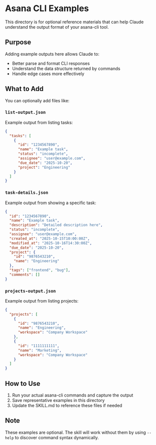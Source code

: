 # Asana CLI Examples

This directory is for optional reference materials that can help Claude understand the output format of your asana-cli tool.

## Purpose

Adding example outputs here allows Claude to:
- Better parse and format CLI responses
- Understand the data structure returned by commands
- Handle edge cases more effectively

## What to Add

You can optionally add files like:

### `list-output.json`
Example output from listing tasks:
```json
{
  "tasks": [
    {
      "id": "1234567890",
      "name": "Example task",
      "status": "incomplete",
      "assignee": "user@example.com",
      "due_date": "2025-10-20",
      "project": "Engineering"
    }
  ]
}
```

### `task-details.json`
Example output from showing a specific task:
```json
{
  "id": "1234567890",
  "name": "Example task",
  "description": "Detailed description here",
  "status": "incomplete",
  "assignee": "user@example.com",
  "created_at": "2025-10-15T10:00:00Z",
  "modified_at": "2025-10-16T14:30:00Z",
  "due_date": "2025-10-20",
  "project": {
    "id": "9876543210",
    "name": "Engineering"
  },
  "tags": ["frontend", "bug"],
  "comments": []
}
```

### `projects-output.json`
Example output from listing projects:
```json
{
  "projects": [
    {
      "id": "9876543210",
      "name": "Engineering",
      "workspace": "Company Workspace"
    },
    {
      "id": "1111111111",
      "name": "Marketing",
      "workspace": "Company Workspace"
    }
  ]
}
```

## How to Use

1. Run your actual asana-cli commands and capture the output
2. Save representative examples in this directory
3. Update the SKILL.md to reference these files if needed

## Note

These examples are optional. The skill will work without them by using `--help` to discover command syntax dynamically.
